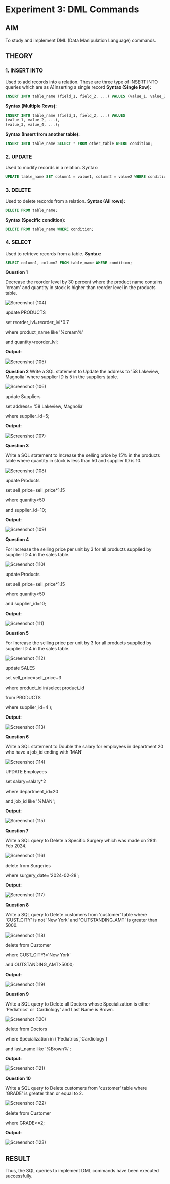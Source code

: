 # Experiment 3: DML Commands

## AIM
To study and implement DML (Data Manipulation Language) commands.

## THEORY

### 1. INSERT INTO
Used to add records into a relation.
These are three type of INSERT INTO queries which are as
A)Inserting a single record
**Syntax (Single Row):**
```sql
INSERT INTO table_name (field_1, field_2, ...) VALUES (value_1, value_2, ...);
```
**Syntax (Multiple Rows):**
```sql
INSERT INTO table_name (field_1, field_2, ...) VALUES
(value_1, value_2, ...),
(value_3, value_4, ...);
```
**Syntax (Insert from another table):**
```sql
INSERT INTO table_name SELECT * FROM other_table WHERE condition;
```
### 2. UPDATE
Used to modify records in a relation.
Syntax:
```sql
UPDATE table_name SET column1 = value1, column2 = value2 WHERE condition;
```
### 3. DELETE
Used to delete records from a relation.
**Syntax (All rows):**
```sql
DELETE FROM table_name;
```
**Syntax (Specific condition):**
```sql
DELETE FROM table_name WHERE condition;
```
### 4. SELECT
Used to retrieve records from a table.
**Syntax:**
```sql
SELECT column1, column2 FROM table_name WHERE condition;
```
**Question 1**

Decrease the reorder level by 30 percent where the product name contains 'cream' and quantity in stock is higher than reorder level in the products table.

![Screenshot (104)](https://github.com/user-attachments/assets/6e518ec5-0d22-40c0-bc0c-7248e8931784)

update PRODUCTS

set reorder_lvl=reorder_lvl*0.7

where product_name like '%cream%'

and quantity>reorder_lvl;

**Output:**

![Screenshot (105)](https://github.com/user-attachments/assets/a9d3f9ea-1560-41bf-b824-47167887e375)


**Question 2**
Write a SQL statement to Update the address to '58 Lakeview, Magnolia' where supplier ID is 5 in the suppliers table.

![Screenshot (106)](https://github.com/user-attachments/assets/203d15b0-ca4b-4ba6-b2e2-9961d5524bb3)

update Suppliers

set address= '58 Lakeview, Magnolia'

where supplier_id=5;

**Output:**

![Screenshot (107)](https://github.com/user-attachments/assets/dc261721-38fe-4697-b049-b965f72084d4)


**Question 3**

Write a SQL statement to Increase the selling price by 15% in the products table where quantity in stock is less than 50 and supplier ID is 10.

![Screenshot (108)](https://github.com/user-attachments/assets/5c21396d-1c41-4492-ab82-77e1fe8a1608)

update Products

set sell_price=sell_price*1.15

where quantity<50

and supplier_id=10;


**Output:**

![Screenshot (109)](https://github.com/user-attachments/assets/00cc0731-6b6b-4e89-9025-4ee06f4dfb09)


**Question 4**

For  Increase the selling price per unit by 3 for all products supplied by supplier ID 4 in the sales table.

![Screenshot (110)](https://github.com/user-attachments/assets/86fa964a-f305-4b87-a49c-0ce79c1a5a23)

update Products

set sell_price=sell_price*1.15

where quantity<50

and supplier_id=10;


**Output:**

![Screenshot (111)](https://github.com/user-attachments/assets/4840874f-663e-4619-86f8-e28c2403249b)


**Question 5**

For  Increase the selling price per unit by 3 for all products supplied by supplier ID 4 in the sales table.

![Screenshot (112)](https://github.com/user-attachments/assets/05b68bb7-3fff-434b-ae1b-23e886199fd9)

update SALES

set sell_price=sell_price+3

where product_id in(select product_id

from PRODUCTS

where supplier_id=4
);


**Output:**

![Screenshot (113)](https://github.com/user-attachments/assets/6d945d6b-ce75-4272-abd3-0d9b6a3bea2d)


**Question 6**

Write a SQL statement to Double the salary for employees in department 20 who have a job_id ending with 'MAN'

![Screenshot (114)](https://github.com/user-attachments/assets/26784174-1330-4bc0-bd3e-a6c08ba833f9)

UPDATE Employees

set salary=salary*2

where department_id=20

and job_id like '%MAN';


**Output:**

![Screenshot (115)](https://github.com/user-attachments/assets/8df38546-62f7-4ab3-a2dd-90f7ab0d0889)


**Question 7**

Write a SQL query to Delete a Specific Surgery which was made on 28th Feb 2024.

![Screenshot (116)](https://github.com/user-attachments/assets/763d66e5-ef23-41f1-ad94-dc958b78bc57)

delete from Surgeries

where surgery_date='2024-02-28';


**Output:**

![Screenshot (117)](https://github.com/user-attachments/assets/c5fde552-7a1f-4fac-8dcf-587597b4410c)

**Question 8**

Write a SQL query to Delete customers from 'customer' table where 'CUST_CITY' is not 'New York' and 'OUTSTANDING_AMT' is greater than 5000.

![Screenshot (118)](https://github.com/user-attachments/assets/ce497207-8f15-4929-8681-cad0df62bf5a)

delete from Customer

where CUST_CITY!='New York'

and OUTSTANDING_AMT>5000;

**Output:**

![Screenshot (119)](https://github.com/user-attachments/assets/4aab5d15-b963-4853-87ed-6b5b55073787)


**Question 9**

Write a SQL query to Delete all Doctors whose Specialization is either 'Pediatrics' or 'Cardiology' and Last Name is Brown.

![Screenshot (120)](https://github.com/user-attachments/assets/14c8cd5f-8a85-452b-8963-598f0d375646)

delete from Doctors

where Specialization in ('Pediatrics','Cardiology')

and last_name like '%Brown%';


**Output:**

![Screenshot (121)](https://github.com/user-attachments/assets/ce2d8eb3-63e6-4479-967b-ad0de44c5ba9)

**Question 10**

Write a SQL query to Delete customers from 'customer' table where 'GRADE' is greater than or equal to 2.

![Screenshot (122)](https://github.com/user-attachments/assets/3292d209-8ebe-4561-b182-ce643eeb86a9)

delete from Customer

where GRADE>=2;


**Output:**

![Screenshot (123)](https://github.com/user-attachments/assets/b7341336-f945-4181-806f-9e96dfbe9392)


## RESULT
Thus, the SQL queries to implement DML commands have been executed successfully.
